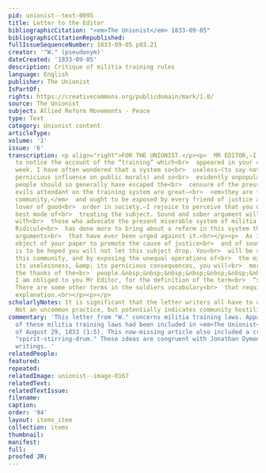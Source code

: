 ```yaml
---
pid: unionist--text-0095
title: Letter to the Editor
bibliographicCitation: "<em>The Unionist</em> 1833-09-05"
bibliographicCitationRepublished: 
fullIssueSequenceNumber: 1833-09-05 p03.21
creator: '"W." (pseudonym)'
dateCreated: '1833-09-05'
description: Critique of militia training rules
language: English
publisher: The Unionist
IsPartOf: 
rights: https://creativecommons.org/publicdomain/mark/1.0/
source: The Unionist
subject: Allied Reform Movements - Peace
type: Text
category: Unionist content
articleType: 
volume: '1'
issue: '6'
transcription: <p align="right">FOR THE UNIONIST.</p><p>  MR EDITOR,—I was pleased
  to notice the account of the “training” which<br>  appeared in your columns of last
  week. I have often wondered that a system so<br>  useless—(to say nothing of its
  pernicious influence on public morals) and so<br>  evidently unpopular among the
  people should so generally have escaped the<br>  censure of the press.<br></p><p>  The
  evils attendant on the training system are great—<br>  <em>they are felt in this
  community,</em>  and ought to be exposed by every friend of justice and by every
  lover of good<br>  order in society.—I rejoice to perceive that you understand the
  best mode of<br>  treating the subject. Sound and sober argument will have no influence
  with<br>  those who advocate the present miserable system of militia trainings.
  Ridicule<br>  has done more to bring about a reform in this system than all the
  arguments<br>  that have ever been urged against it.<br></p><p>  As it is the professed
  object of your paper to promote the cause of justice<br>  and of sound morals it
  is to be hoped you will not let this subject drop. You<br>  will be sustained by
  this community, and by exposing the unequal operations of<br>  the militia law,
  its uselessness, &amp; its pernicious consequences, you will<br>  merit and receive
  the thanks of the<br>  people.&nbsp;&nbsp;&nbsp;&nbsp;&nbsp;&nbsp;&nbsp;&nbsp;&nbsp;&nbsp;&nbsp;&nbsp;&nbsp;&nbsp;&nbsp;&nbsp;&nbsp;&nbsp;&nbsp;&nbsp;&nbsp;&nbsp;<br>  W.<br></p><p>  P.S.
  I am obliged to you Mr Editor, for the definition of the term<br>  “spirit-stirring-drum.”
  There are some other terms in the soldiers vocabulary<br>  that require a satisfactory
  explanation.<br></p><p></p>
scholarlyNotes: It is significant that the letter writers all have to use pseudonmys.
  Not an uncommon practice, but potentially indicates community hostility.
commentary: 'This letter from "W." concerns militia training laws. Apparently a critique
  of these militia training laws had been included in <em>The Unionist</em> issue
  of August 29, 1833 (1:5). This now-missing article also included a critique of the
  "spirit-stirring-drum." These ideas are congruent with Jonathan Dymond''s anti-war
  writings. '
relatedPeople: 
featured: 
repeated: 
relatedImage: unionist--image-0167
relatedText: 
relatedTextIssue: 
filename: 
caption: 
order: '94'
layout: items_item
collection: items
thumbnail: 
manifest: 
full: 
proofed JR: 
---
```


